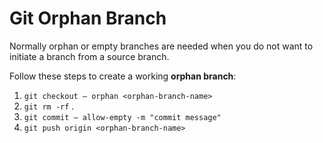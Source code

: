 # Git Orphan Branch

Normally orphan or empty branches are needed when 
you do not want to initiate a branch from a source branch.

Follow these steps to create a working **orphan branch**:

1. `git checkout — orphan <orphan-branch-name>`
2. `git rm -rf` .
3. `git commit — allow-empty -m "commit message"`
4. `git push origin <orphan-branch-name>`

